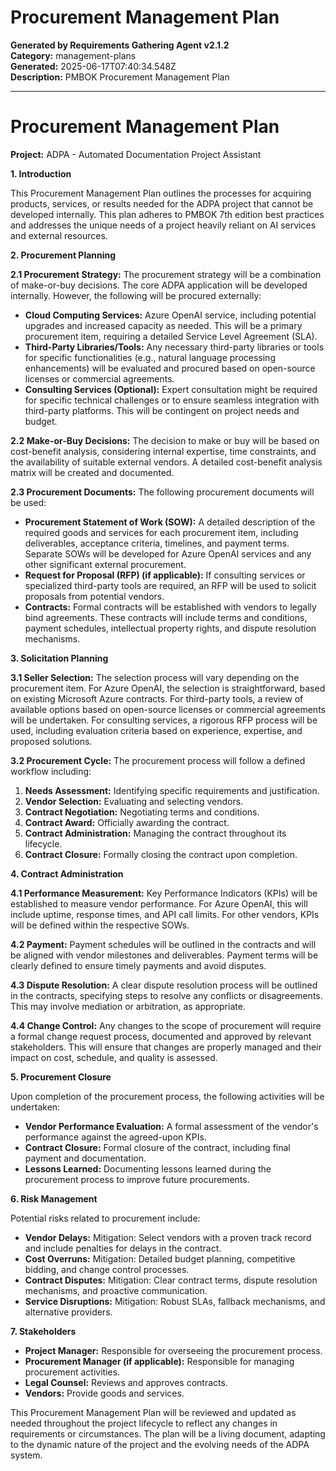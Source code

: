 # Procurement Management Plan

**Generated by Requirements Gathering Agent v2.1.2**  
**Category:** management-plans  
**Generated:** 2025-06-17T07:40:34.548Z  
**Description:** PMBOK Procurement Management Plan

---

# Procurement Management Plan

**Project:** ADPA - Automated Documentation Project Assistant

**1. Introduction**

This Procurement Management Plan outlines the processes for acquiring products, services, or results needed for the ADPA project that cannot be developed internally.  This plan adheres to PMBOK 7th edition best practices and addresses the unique needs of a project heavily reliant on AI services and external resources.

**2. Procurement Planning**

**2.1 Procurement Strategy:**  The procurement strategy will be a combination of make-or-buy decisions.  The core ADPA application will be developed internally.  However, the following will be procured externally:

* **Cloud Computing Services:** Azure OpenAI service, including potential upgrades and increased capacity as needed.  This will be a primary procurement item, requiring a detailed Service Level Agreement (SLA).
* **Third-Party Libraries/Tools:**  Any necessary third-party libraries or tools for specific functionalities (e.g., natural language processing enhancements) will be evaluated and procured based on open-source licenses or commercial agreements.
* **Consulting Services (Optional):**  Expert consultation might be required for specific technical challenges or to ensure seamless integration with third-party platforms.  This will be contingent on project needs and budget.

**2.2 Make-or-Buy Decisions:** The decision to make or buy will be based on cost-benefit analysis, considering internal expertise, time constraints, and the availability of suitable external vendors.  A detailed cost-benefit analysis matrix will be created and documented.

**2.3 Procurement Documents:** The following procurement documents will be used:

* **Procurement Statement of Work (SOW):** A detailed description of the required goods and services for each procurement item, including deliverables, acceptance criteria, timelines, and payment terms. Separate SOWs will be developed for Azure OpenAI services and any other significant external procurement.
* **Request for Proposal (RFP) (if applicable):**  If consulting services or specialized third-party tools are required, an RFP will be used to solicit proposals from potential vendors.
* **Contracts:** Formal contracts will be established with vendors to legally bind agreements. These contracts will include terms and conditions, payment schedules, intellectual property rights, and dispute resolution mechanisms.


**3. Solicitation Planning**

**3.1 Seller Selection:**  The selection process will vary depending on the procurement item.  For Azure OpenAI, the selection is straightforward, based on existing Microsoft Azure contracts.  For third-party tools, a review of available options based on open-source licenses or commercial agreements will be undertaken. For consulting services, a rigorous RFP process will be used, including evaluation criteria based on experience, expertise, and proposed solutions.

**3.2 Procurement Cycle:** The procurement process will follow a defined workflow including:

1. **Needs Assessment:** Identifying specific requirements and justification.
2. **Vendor Selection:** Evaluating and selecting vendors.
3. **Contract Negotiation:** Negotiating terms and conditions.
4. **Contract Award:** Officially awarding the contract.
5. **Contract Administration:** Managing the contract throughout its lifecycle.
6. **Contract Closure:** Formally closing the contract upon completion.

**4. Contract Administration**

**4.1 Performance Measurement:**  Key Performance Indicators (KPIs) will be established to measure vendor performance.  For Azure OpenAI, this will include uptime, response times, and API call limits.  For other vendors, KPIs will be defined within the respective SOWs.

**4.2 Payment:** Payment schedules will be outlined in the contracts and will be aligned with vendor milestones and deliverables.  Payment terms will be clearly defined to ensure timely payments and avoid disputes.

**4.3 Dispute Resolution:** A clear dispute resolution process will be outlined in the contracts, specifying steps to resolve any conflicts or disagreements. This may involve mediation or arbitration, as appropriate.

**4.4 Change Control:** Any changes to the scope of procurement will require a formal change request process, documented and approved by relevant stakeholders. This will ensure that changes are properly managed and their impact on cost, schedule, and quality is assessed.

**5. Procurement Closure**

Upon completion of the procurement process, the following activities will be undertaken:

* **Vendor Performance Evaluation:** A formal assessment of the vendor's performance against the agreed-upon KPIs.
* **Contract Closure:** Formal closure of the contract, including final payment and documentation.
* **Lessons Learned:** Documenting lessons learned during the procurement process to improve future procurements.

**6. Risk Management**

Potential risks related to procurement include:

* **Vendor Delays:**  Mitigation: Select vendors with a proven track record and include penalties for delays in the contract.
* **Cost Overruns:** Mitigation:  Detailed budget planning, competitive bidding, and change control processes.
* **Contract Disputes:** Mitigation:  Clear contract terms, dispute resolution mechanisms, and proactive communication.
* **Service Disruptions:** Mitigation:  Robust SLAs, fallback mechanisms, and alternative providers.

**7. Stakeholders**

* **Project Manager:** Responsible for overseeing the procurement process.
* **Procurement Manager (if applicable):** Responsible for managing procurement activities.
* **Legal Counsel:** Reviews and approves contracts.
* **Vendors:** Provide goods and services.


This Procurement Management Plan will be reviewed and updated as needed throughout the project lifecycle to reflect any changes in requirements or circumstances.  The plan will be a living document, adapting to the dynamic nature of the project and the evolving needs of the ADPA system.
